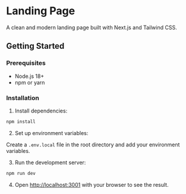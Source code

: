 # Landing Page

A clean and modern landing page built with Next.js and Tailwind CSS.

## Getting Started

### Prerequisites

- Node.js 18+
- npm or yarn

### Installation

1. Install dependencies:

```bash
npm install
```

2. Set up environment variables:

Create a `.env.local` file in the root directory and add your environment variables.

3. Run the development server:

```bash
npm run dev
```

4. Open [http://localhost:3001](http://localhost:3001) with your browser to see the result.
